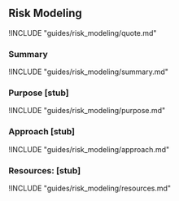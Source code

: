 ## Risk Modeling

!INCLUDE "guides/risk_modeling/quote.md"

### Summary

!INCLUDE "guides/risk_modeling/summary.md"

### Purpose [stub]

!INCLUDE "guides/risk_modeling/purpose.md"

### Approach [stub]

!INCLUDE "guides/risk_modeling/approach.md"

### Resources: [stub]

!INCLUDE "guides/risk_modeling/resources.md"
